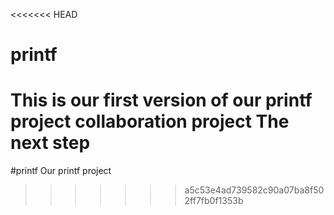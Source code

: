 <<<<<<< HEAD
# printf

This is our first version of our printf project
collaboration project
The next step
=======
#printf
Our printf project
>>>>>>> a5c53e4ad739582c90a07ba8f502ff7fb0f1353b

